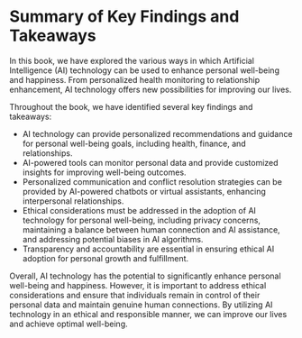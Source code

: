 Summary of Key Findings and Takeaways
=================================================

In this book, we have explored the various ways in which Artificial Intelligence (AI) technology can be used to enhance personal well-being and happiness. From personalized health monitoring to relationship enhancement, AI technology offers new possibilities for improving our lives.

Throughout the book, we have identified several key findings and takeaways:

* AI technology can provide personalized recommendations and guidance for personal well-being goals, including health, finance, and relationships.
* AI-powered tools can monitor personal data and provide customized insights for improving well-being outcomes.
* Personalized communication and conflict resolution strategies can be provided by AI-powered chatbots or virtual assistants, enhancing interpersonal relationships.
* Ethical considerations must be addressed in the adoption of AI technology for personal well-being, including privacy concerns, maintaining a balance between human connection and AI assistance, and addressing potential biases in AI algorithms.
* Transparency and accountability are essential in ensuring ethical AI adoption for personal growth and fulfillment.

Overall, AI technology has the potential to significantly enhance personal well-being and happiness. However, it is important to address ethical considerations and ensure that individuals remain in control of their personal data and maintain genuine human connections. By utilizing AI technology in an ethical and responsible manner, we can improve our lives and achieve optimal well-being.

